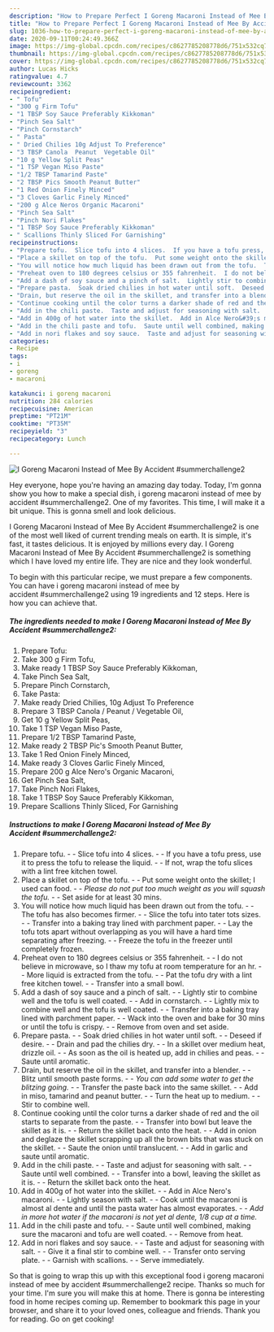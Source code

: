 ```yaml
---
description: "How to Prepare Perfect I Goreng Macaroni Instead of Mee By Accident #summerchallenge2"
title: "How to Prepare Perfect I Goreng Macaroni Instead of Mee By Accident #summerchallenge2"
slug: 1036-how-to-prepare-perfect-i-goreng-macaroni-instead-of-mee-by-accident-summerchallenge2
date: 2020-09-11T00:24:49.366Z
image: https://img-global.cpcdn.com/recipes/c8627785208778d6/751x532cq70/i-goreng-macaroni-instead-of-mee-by-accident-summerchallenge2-recipe-main-photo.jpg
thumbnail: https://img-global.cpcdn.com/recipes/c8627785208778d6/751x532cq70/i-goreng-macaroni-instead-of-mee-by-accident-summerchallenge2-recipe-main-photo.jpg
cover: https://img-global.cpcdn.com/recipes/c8627785208778d6/751x532cq70/i-goreng-macaroni-instead-of-mee-by-accident-summerchallenge2-recipe-main-photo.jpg
author: Lucas Hicks
ratingvalue: 4.7
reviewcount: 3362
recipeingredient:
- " Tofu"
- "300 g Firm Tofu"
- "1 TBSP Soy Sauce Preferably Kikkoman"
- "Pinch Sea Salt"
- "Pinch Cornstarch"
- " Pasta"
- " Dried Chilies 10g Adjust To Preference"
- "3 TBSP Canola  Peanut  Vegetable Oil"
- "10 g Yellow Split Peas"
- "1 TSP Vegan Miso Paste"
- "1/2 TBSP Tamarind Paste"
- "2 TBSP Pics Smooth Peanut Butter"
- "1 Red Onion Finely Minced"
- "3 Cloves Garlic Finely Minced"
- "200 g Alce Neros Organic Macaroni"
- "Pinch Sea Salt"
- "Pinch Nori Flakes"
- "1 TBSP Soy Sauce Preferably Kikkoman"
- " Scallions Thinly Sliced For Garnishing"
recipeinstructions:
- "Prepare tofu.  Slice tofu into 4 slices.  If you have a tofu press, use it to press the tofu to release the liquid.  If not, wrap the tofu slices with a lint free kitchen towel."
- "Place a skillet on top of the tofu.  Put some weight onto the skillet; I used can food.  *Please do not put too much weight as you will squash the tofu.*  Set aside for at least 30 mins."
- "You will notice how much liquid has been drawn out from the tofu.  The tofu has also becomes firmer.  Slice the tofu into tater tots sizes.  Transfer into a baking tray lined with parchment paper.  Lay the tofu tots apart without overlapping as you will have a hard time separating after freezing.  Freeze the tofu in the freezer until completely frozen."
- "Preheat oven to 180 degrees celsius or 355 fahrenheit.  I do not believe in microwave, so I thaw my tofu at room temperature for an hr.  More liquid is extracted from the tofu.  Pat the tofu dry with a lint free kitchen towel.  Transfer into a small bowl."
- "Add a dash of soy sauce and a pinch of salt.  Lightly stir to combine well and the tofu is well coated.  Add in cornstarch.  Lightly mix to combine well and the tofu is well coated.  Transfer into a baking tray lined with parchment paper.  Wack into the oven and bake for 30 mins or until the tofu is crispy.  Remove from oven and set aside."
- "Prepare pasta.  Soak dried chilies in hot water until soft.  Deseed if desire.  Drain and pad the chilies dry.  In a skillet over medium heat, drizzle oil.  As soon as the oil is heated up, add in chilies and peas.  Saute until aromatic."
- "Drain, but reserve the oil in the skillet, and transfer into a blender.  Blitz until smooth paste forms.  *You can add some water to get the blitzing going.*  Transfer the paste back into the same skillet.  Add in miso, tamarind and peanut butter.  Turn the heat up to medium.  Stir to combine well."
- "Continue cooking until the color turns a darker shade of red and the oil starts to separate from the paste.  Transfer into bowl but leave the skillet as it is.  Return the skillet back onto the heat.  Add in onion and deglaze the skillet scrapping up all the brown bits that was stuck on the skillet.  Saute the onion until translucent.  Add in garlic and saute until aromatic."
- "Add in the chili paste.  Taste and adjust for seasoning with salt.  Saute until well combined.  Transfer into a bowl, leaving the skillet as it is.  Return the skillet back onto the heat."
- "Add in 400g of hot water into the skillet.  Add in Alce Nero&#39;s macaroni.  Lightly season with salt.  Cook until the macaroni is almost al dente and until the pasta water has almost evaporates.  *Add in more hot water if the macaroni is not yet al dente, 1/8 cup at a time.*"
- "Add in the chili paste and tofu.  Saute until well combined, making sure the macaroni and tofu are well coated.  Remove from heat."
- "Add in nori flakes and soy sauce.  Taste and adjust for seasoning with salt.  Give it a final stir to combine well.  Transfer onto serving plate.  Garnish with scallions.  Serve immediately."
categories:
- Recipe
tags:
- i
- goreng
- macaroni

katakunci: i goreng macaroni 
nutrition: 284 calories
recipecuisine: American
preptime: "PT21M"
cooktime: "PT35M"
recipeyield: "3"
recipecategory: Lunch

---
```



![I Goreng Macaroni Instead of Mee By Accident #summerchallenge2](https://img-global.cpcdn.com/recipes/c8627785208778d6/751x532cq70/i-goreng-macaroni-instead-of-mee-by-accident-summerchallenge2-recipe-main-photo.jpg)

Hey everyone, hope you're having an amazing day today. Today, I'm gonna show you how to make a special dish, i goreng macaroni instead of mee by accident #summerchallenge2. One of my favorites. This time, I will make it a bit unique. This is gonna smell and look delicious.



I Goreng Macaroni Instead of Mee By Accident #summerchallenge2 is one of the most well liked of current trending meals on earth. It is simple, it's fast, it tastes delicious. It is enjoyed by millions every day. I Goreng Macaroni Instead of Mee By Accident #summerchallenge2 is something which I have loved my entire life. They are nice and they look wonderful.


To begin with this particular recipe, we must prepare a few components. You can have i goreng macaroni instead of mee by accident #summerchallenge2 using 19 ingredients and 12 steps. Here is how you can achieve that.

<!--inarticleads1-->

##### The ingredients needed to make I Goreng Macaroni Instead of Mee By Accident #summerchallenge2:

1. Prepare  Tofu:
1. Take 300 g Firm Tofu,
1. Make ready 1 TBSP Soy Sauce Preferably Kikkoman,
1. Take Pinch Sea Salt,
1. Prepare Pinch Cornstarch,
1. Take  Pasta:
1. Make ready  Dried Chilies, 10g Adjust To Preference
1. Prepare 3 TBSP Canola / Peanut / Vegetable Oil,
1. Get 10 g Yellow Split Peas,
1. Take 1 TSP Vegan Miso Paste,
1. Prepare 1/2 TBSP Tamarind Paste,
1. Make ready 2 TBSP Pic&#39;s Smooth Peanut Butter,
1. Take 1 Red Onion Finely Minced,
1. Make ready 3 Cloves Garlic Finely Minced,
1. Prepare 200 g Alce Nero&#39;s Organic Macaroni,
1. Get Pinch Sea Salt,
1. Take Pinch Nori Flakes,
1. Take 1 TBSP Soy Sauce Preferably Kikkoman,
1. Prepare  Scallions Thinly Sliced, For Garnishing




<!--inarticleads2-->

##### Instructions to make I Goreng Macaroni Instead of Mee By Accident #summerchallenge2:

1. Prepare tofu. -  - Slice tofu into 4 slices. -  - If you have a tofu press, use it to press the tofu to release the liquid. -  - If not, wrap the tofu slices with a lint free kitchen towel.
1. Place a skillet on top of the tofu. -  - Put some weight onto the skillet; I used can food. -  - *Please do not put too much weight as you will squash the tofu.* -  - Set aside for at least 30 mins.
1. You will notice how much liquid has been drawn out from the tofu. -  - The tofu has also becomes firmer. -  - Slice the tofu into tater tots sizes. -  - Transfer into a baking tray lined with parchment paper. -  - Lay the tofu tots apart without overlapping as you will have a hard time separating after freezing. -  - Freeze the tofu in the freezer until completely frozen.
1. Preheat oven to 180 degrees celsius or 355 fahrenheit. -  - I do not believe in microwave, so I thaw my tofu at room temperature for an hr. -  - More liquid is extracted from the tofu. -  - Pat the tofu dry with a lint free kitchen towel. -  - Transfer into a small bowl.
1. Add a dash of soy sauce and a pinch of salt. -  - Lightly stir to combine well and the tofu is well coated. -  - Add in cornstarch. -  - Lightly mix to combine well and the tofu is well coated. -  - Transfer into a baking tray lined with parchment paper. -  - Wack into the oven and bake for 30 mins or until the tofu is crispy. -  - Remove from oven and set aside.
1. Prepare pasta. -  - Soak dried chilies in hot water until soft. -  - Deseed if desire. -  - Drain and pad the chilies dry. -  - In a skillet over medium heat, drizzle oil. -  - As soon as the oil is heated up, add in chilies and peas. -  - Saute until aromatic.
1. Drain, but reserve the oil in the skillet, and transfer into a blender. -  - Blitz until smooth paste forms. -  - *You can add some water to get the blitzing going.* -  - Transfer the paste back into the same skillet. -  - Add in miso, tamarind and peanut butter. -  - Turn the heat up to medium. -  - Stir to combine well.
1. Continue cooking until the color turns a darker shade of red and the oil starts to separate from the paste. -  - Transfer into bowl but leave the skillet as it is. -  - Return the skillet back onto the heat. -  - Add in onion and deglaze the skillet scrapping up all the brown bits that was stuck on the skillet. -  - Saute the onion until translucent. -  - Add in garlic and saute until aromatic.
1. Add in the chili paste. -  - Taste and adjust for seasoning with salt. -  - Saute until well combined. -  - Transfer into a bowl, leaving the skillet as it is. -  - Return the skillet back onto the heat.
1. Add in 400g of hot water into the skillet. -  - Add in Alce Nero&#39;s macaroni. -  - Lightly season with salt. -  - Cook until the macaroni is almost al dente and until the pasta water has almost evaporates. -  - *Add in more hot water if the macaroni is not yet al dente, 1/8 cup at a time.*
1. Add in the chili paste and tofu. -  - Saute until well combined, making sure the macaroni and tofu are well coated. -  - Remove from heat.
1. Add in nori flakes and soy sauce. -  - Taste and adjust for seasoning with salt. -  - Give it a final stir to combine well. -  - Transfer onto serving plate. -  - Garnish with scallions. -  - Serve immediately.




So that is going to wrap this up with this exceptional food i goreng macaroni instead of mee by accident #summerchallenge2 recipe. Thanks so much for your time. I'm sure you will make this at home. There is gonna be interesting food in home recipes coming up. Remember to bookmark this page in your browser, and share it to your loved ones, colleague and friends. Thank you for reading. Go on get cooking!
